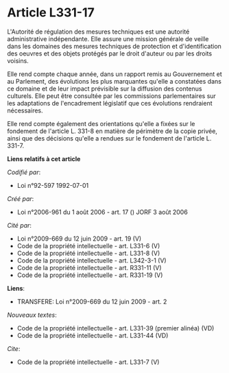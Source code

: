 # Article L331-17

L'Autorité de régulation des mesures techniques est une autorité administrative indépendante. Elle assure une mission
générale de veille dans les domaines des mesures techniques de protection et d'identification des oeuvres et des objets
protégés par le droit d'auteur ou par les droits voisins. 

Elle rend compte chaque année, dans un rapport remis au Gouvernement et au Parlement, des évolutions les plus marquantes
qu'elle a constatées dans ce domaine et de leur impact prévisible sur la diffusion des contenus culturels. Elle peut être
consultée par les commissions parlementaires sur les adaptations de l'encadrement législatif que ces évolutions rendraient
nécessaires. 

Elle rend compte également des orientations qu'elle a fixées sur le fondement de l'article L. 331-8 en matière de périmètre
de la copie privée, ainsi que des décisions qu'elle a rendues sur le fondement de l'article L. 331-7.

**Liens relatifs à cet article**

_Codifié par_:

  - Loi n°92-597 1992-07-01

_Créé par_:

  - Loi n°2006-961 du 1 août 2006 - art. 17 () JORF 3 août 2006

_Cité par_:

  - Loi n°2009-669 du 12 juin 2009 - art. 19 (V)
  - Code de la propriété intellectuelle - art. L331-6 (V)
  - Code de la propriété intellectuelle - art. L331-8 (V)
  - Code de la propriété intellectuelle - art. L342-3-1 (V)
  - Code de la propriété intellectuelle - art. R331-11 (V)
  - Code de la propriété intellectuelle - art. R331-19 (V)

**Liens**:

  - TRANSFERE: Loi n°2009-669 du 12 juin 2009 - art. 2

_Nouveaux textes_:

  - Code de la propriété intellectuelle - art. L331-39 (premier alinéa) (VD)
  - Code de la propriété intellectuelle - art. L331-44 (VD)

_Cite_:

  - Code de la propriété intellectuelle - art. L331-7 (V)
